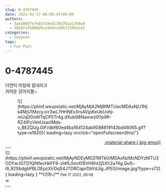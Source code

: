 ```yaml
---
slug: 0-4787445
date: 2022-02-17 06:06:47+09:00
authors:
  - 3aea9867e7e81418e81305761a1200a4
  - 56bdfafb606d9ce1b4ecdd572595e242
categories:
  - Seoyeon
tags:
  - Fan Post
---
```


# 0-4787445

<div class="post-container" markdown="1">
<div class="content-container md-sidebar__scrollwrap" markdown="1">

더연이 아침에 힘내라고<br>귀여운 강아지짤~ 
<figure markdown="1">
![](https://phinf.wevpstatic.net/MjAyMjA2MjBfMTUw/MDAxNjU1Njk4MjU1Mzcy.icr3wL7HHNExXrsAVjpKeUbUohj-mUqDDoWTqCP5Tr4g.dXub98Nawwz0l1p9R-RZ4IPzVkhUsazlMds-v_BEZQUg.GIF/dbf60ed4ba164124ab9088819143bd46065.gif?type=e1920){ loading=lazy onclick="openFullscreen(this)"}
</figure>


</div>
</div>

<div style="text-align: right;" markdown="1">
<a href="https://weverse.io/fromis9/fanpost/0-4787445" style="text-align: right;">:material-share:{.big-emoji}</a>
</div>
---

<div class="comments-container md-sidebar__scrollwrap" markdown="1">
<div class="comment" markdown="1">
<div class='id-container' markdown="1">
![](https://phinf.wevpstatic.net/MjAyNDEyMDZfMTk0/MDAxNzMzNDYzMTU3ODYw.tGTD1QfitfecHkFF9-zI4fL0xnXf8VH8ht2j5Xh2a74g.QufL-i9_92XbdgbPBLGEpzXIrDqS4JTDRCqprDbYdJIg.JPEG/image.jpg?type=s72){ loading=lazy }
**<span class="artist">더여니</span>** <small>Feb 17 2022, 06:06</small><br>
</div>
<div class='comment-body' markdown="1">
ㅠ
</div>
</div>
</div>
---
